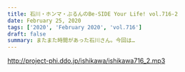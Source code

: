 ```yaml
---
title: 石川・ホンマ・ぶるんのBe-SIDE Your Life! vol.716-2
date: February 25, 2020
tags: ['2020', 'February 2020', 'vol.716']
draft: false
summary: またまた時間があった石川さん。今回は…
---
```


http://project-phi.ddo.jp/ishikawa/ishikawa716_2.mp3